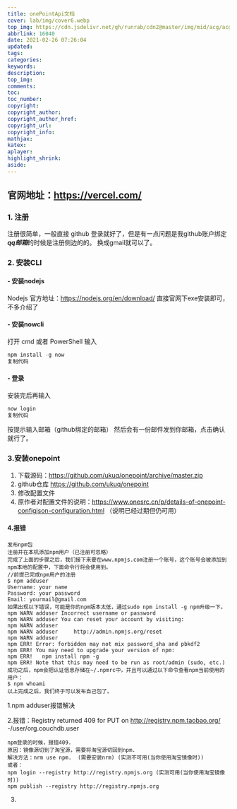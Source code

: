 ```yaml
---
title: onePointApi文档
cover: lab/img/cover6.webp
top_img: https://cdn.jsdelivr.net/gh/runrab/cdn2@master/img/mid/acg/acg119.jpeg
abbrlink: 16040
date: 2021-02-26 07:26:04
updated:
tags:
categories:
keywords:
description:
top_img:
comments:
toc:
toc_number:
copyright:
copyright_author:
copyright_author_href:
copyright_url:
copyright_info:
mathjax:
katex:
aplayer:
highlight_shrink:
aside:
---
```


## 官网地址：https://vercel.com/

### 1. 注册

注册很简单，一般直接 github 登录就好了，但是有一点问题是我github账户绑定***qq邮箱***的时候是注册侧边的的。
换成gmail就可以了。

### 2. 安装CLI

#### - 安装nodejs

Nodejs 官方地址：https://nodejs.org/en/download/
直接官网下exe安装即可，不多介绍了

#### - 安装nowcli

打开 cmd 或者 PowerShell 输入

```go
npm install -g now
复制代码
```

#### - 登录

安装完后再输入

```go
now login
复制代码
```

按提示输入邮箱（github绑定的邮箱）
然后会有一份邮件发到你邮箱，点击确认就行了。

### 3.安装onepoint

1. 下载源码：https://github.com/ukuq/onepoint/archive/master.zip   
2. github仓库 https://github.com/ukuq/onepoint 
3.  修改配置文件 
4.  原作者对配置文件的说明：https://www.onesrc.cn/p/details-of-onepoint-configjson-configuration.html  （说明已经过期但仍可用）

#### 4.报错

```
发布npm包
注册并在本机添加npm用户（已注册可忽略）
完成了上面的步骤之后，我们接下来要在www.npmjs.com注册一个账号，这个账号会被添加到npm本地的配置中，下面命令行将会使用到。
//前提已完成npm用户的注册
$ npm adduser
Username: your name
Password: your password
Email: yourmail@gmail.com
如果出现以下错误，可能是你的npm版本太低，通过sudo npm install -g npm升级一下。
npm WARN adduser Incorrect username or password
npm WARN adduser You can reset your account by visiting:
npm WARN adduser
npm WARN adduser     http://admin.npmjs.org/reset
npm WARN adduser
npm ERR! Error: forbidden may not mix password_sha and pbkdf2
npm ERR! You may need to upgrade your version of npm:
npm ERR!   npm install npm -g
npm ERR! Note that this may need to be run as root/admin (sudo, etc.)
成功之后，npm会把认证信息存储在~/.npmrc中，并且可以通过以下命令查看npm当前使用的用户：
$ npm whoami
以上完成之后，我们终于可以发布自己包了。
```

1.npm adduser报错解决

2.报错：Registry returned 409 for PUT on http://registry.npm.taobao.org/ -/user/org.couchdb.user

```
npm登录的时候，报错409.
原因：镜像源切到了淘宝源，需要将淘宝源切回到npm.
解决方法：nrm use npm.  (需要安装nrm) (实测不可用(当你使用淘宝镜像时))
或者： 
npm login --registry http://registry.npmjs.org (实测可用(当你使用淘宝镜像时))
npm publish --registry http://registry.npmjs.org
```

3.